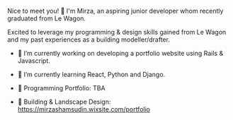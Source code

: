 Nice to meet you! 👋 I'm Mirza, an aspiring junior developer whom recently graduated from Le Wagon. 

Excited to leverage my programming & design skills gained from Le Wagon and my past experiences as a building modeller/drafter.

- 🔭 I’m currently working on developing a portfolio website using Rails & Javascript.

- 🌱 I’m currently learning React, Python and Django.

- 💼 Programming Portfolio: TBA
 
- 🏡 Building & Landscape Design: https://mirzashamsudin.wixsite.com/portfolio
